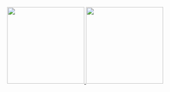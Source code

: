 <div>
  <a href="https://github.com/tassioplima">
  <img height="180em" src="https://github-readme-stats.vercel.app/api?username=tassioplima&show_icons=true&include_all_commits=true&count_private=true&bg_color=0D1117&hide_border=true"/>
  <img height="180em" src="https://github-readme-stats.vercel.app/api/top-langs/?username=tassioplima&layout=compact&langs_count=7&bg_color=0D1117&hide_border=true"/>
</div>
